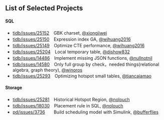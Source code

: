 
## List of Selected Projects

#### SQL

* [tidb/issues/25152](https://github.com/pingcap/tidb/issues/25152)　GBK charset, [@xiongjiwei](https://github.com/xiongjiwei)
* [tidb/issues/25150](https://github.com/pingcap/tidb/issues/25150)　Expression index GA, [@wjhuang2016](https://github.com/wjhuang2016)
* [tidb/issues/25149](https://github.com/pingcap/tidb/issues/25149)　Optimize CTE performance, [@wjhuang2016](https://github.com/wjhuang2016)
* [tidb/issues/25204](https://github.com/pingcap/tidb/issues/25204)　Local temporary table, [@djshow832](https://github.com/djshow832)
* [tidb/issues/14486](https://github.com/pingcap/tidb/issues/14486)　Implement missing JSON functions, [@nullnotnil](https://github.com/nullnotnil)
* [tidb/issues/14580](https://github.com/pingcap/tidb/issues/14580)　Only full group by check，needed things(relational algebra, graph theory), [@winoros](https://github.com/winoros)
* [tidb/issues/25293](https://github.com/pingcap/tidb/issues/25293)　Optimizing hotspot small tables, [@tiancaiamao](https://github.com/tiancaiamao)

#### Storage

* [tidb/issues/25281](https://github.com/pingcap/tidb/issues/25281)　Historical Hotspot Region, [@nolouch](https://github.com/nolouch)
* [tidb/issues/18030](https://github.com/pingcap/tidb/issues/18030)　Placement rule in SQL, [@nolouch](https://github.com/nolouch)
* [pd/issues/3736](https://github.com/tikv/pd/issues/3736)　　Build scheduling model with Simulink, [@bufferflies](https://github.com/bufferflies)

